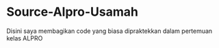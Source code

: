# Source-Alpro-Usamah
  Disini saya membagikan code yang biasa dipraktekkan dalam pertemuan kelas ALPRO
